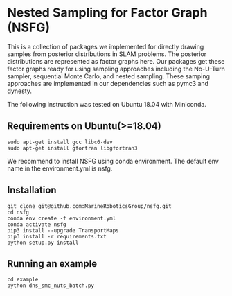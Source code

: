 # Nested Sampling for Factor Graph (NSFG)
This is a collection of packages we implemented for directly drawing samples from posterior distributions in SLAM problems. The posterior distributions are represented as factor graphs here. Our packages get these factor graphs ready for using sampling approaches including the No-U-Turn sampler, sequential Monte Carlo, and nested sampling. These samping approaches are implemented in our dependencies such as pymc3 and dynesty.

The following instruction was tested on Ubuntu 18.04 with Miniconda.

## Requirements on Ubuntu(>=18.04)
```
sudo apt-get install gcc libc6-dev
sudo apt-get install gfortran libgfortran3
```
We recommend to install NSFG using conda environment. The default env name in the environment.yml is nsfg.

## Installation
```
git clone git@github.com:MarineRoboticsGroup/nsfg.git
cd nsfg
conda env create -f environment.yml
conda activate nsfg
pip3 install --upgrade TransportMaps
pip3 install -r requirements.txt
python setup.py install
```

## Running an example
```
cd example
python dns_smc_nuts_batch.py
```
